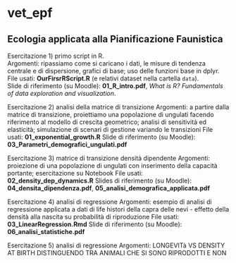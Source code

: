 # vet_epf
## Ecologia applicata alla Pianificazione Faunistica

Esercitazione 1) primo script in R.   
Argomenti: ripassiamo come si caricano i dati, le misure di tendenza centrale e di dispersione, grafici di base; uso delle funzioni base in dplyr.  
File usati: **OurFirsrRScript.R** (e relativi dataset nella cartella `data`).  
Slide di riferimento (su Moodle): **01_R_intro.pdf**, *What is R? Fundamentals of data exploration and visualization*.   

Esercitazione 2) analisi della matrice di transizione
Argomenti: a partire dalla matrice di transizione, proiettiamo una popolazione di ungulati facendo riferimento al modello di crescita geometrico; analisi di sensitività ed elasticità; simulazione di scenari di gestione variando le transizioni
File usati: **01_exponential_growth.R**
Slide di riferimento (su Moodle): **03_Parametri_demografici_ungulati.pdf**

Esercitazione 3) matrice di transizione densità dipendente
Argomenti: proiezione di una popolazione di ungulati con inserimento della capacità portante; esercitazione su Notebook
File usati: **02_density_dep_dynamics.R**
Slides di riferimento (su Moodle): **04_densita_dipendenza.pdf**, **05_analisi_demografica_applicata.pdf**

Esercitazione 4) analisi di regressione
Argomenti: esempio di analisi di regressione applicata a dati di life histori della capra delle nevi - effetto della densità alla nascita su probabilità di riproduzione
File usati: **03_LinearRegression.Rmd**
Slide di riferimento (su Moodle): **06_analisi_statistiche.pdf**

Esercitazione 5) analisi di regressione
Argomenti: LONGEVITà VS DENSITY AT BIRTH DISTINGUENDO TRA ANIMALI CHE SI SONO RIPRODOTTI E NON